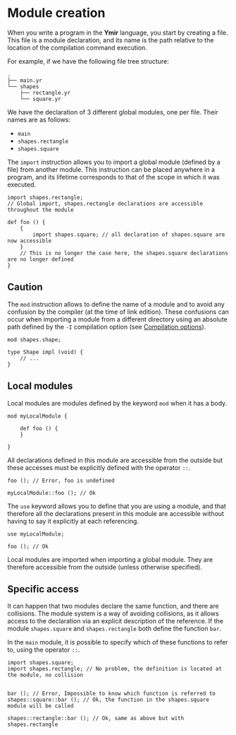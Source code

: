 # Module creation

When you write a program in the **Ymir** language, you start by creating a file. This file is a module declaration, and its name is the path relative to the location of the compilation command execution.

For example, if we have the following file tree structure:
```ymir
.
├── main.yr
└── shapes
    ├── rectangle.yr
    └── square.yr
```

We have the declaration of 3 different global modules, one per file. Their names are as follows: 
- `main`
- `shapes.rectangle`
- `shapes.square`

The `import` instruction allows you to import a global module (defined by a file) from another module.
This instruction can be placed anywhere in a program, and its lifetime corresponds to that of the scope in which it was executed.

```ymir:main.yr
import shapes.rectangle; 
// Global import, shapes.rectangle declarations are accessible throughout the module

def foo () {
	{
		import shapes.square; // all declaration of shapes.square are now accessible
	} 
	// This is no longer the case here, the shapes.square declarations are no longer defined
}
```

## Caution

The `mod` instruction allows to define the name of a module and to avoid any confusion by the compiler (at the time of link edition). These confusions can occur when importing a module from a different directory using an absolute path defined by the `-I` compilation option (see [Compilation options]()).

```ymir
mod shapes.shape;

type Shape impl (void) {
	// ...
}

```

## Local modules 

Local modules are modules defined by the keyword `mod` when it has a body.

```ymir
mod myLocalModule {

	def foo () {
	}	
	
}
```

All declarations defined in this module are accessible from the outside but these accesses must be explicitly defined with the operator `::`.

```ymir
foo (); // Error, foo is undefined

myLocalModule::foo (); // Ok
```

The `use` keyword allows you to define that you are using a module, and that therefore all the declarations present in this module are accessible without having to say it explicitly at each referencing.

```ymir
use myLocalModule;

foo (); // Ok
```


Local modules are imported when importing a global module. They are therefore accessible from the outside (unless otherwise specified).


## Specific access 

It can happen that two modules declare the same function, and there are collisions. The module system is a way of avoiding collisions, as it allows access to the declaration via an explicit description of the reference. If the module `shapes.square` and `shapes.rectangle` both define the function `bar`.

In the `main` module, it is possible to specify which of these functions to refer to, using the operator `::`.

```ymir
import shapes.square;
import shapes.rectangle; // No problem, the definition is located at the module, no collision


bar (); // Error, Impossible to know which function is referred to
shapes::square::bar (); // Ok, the function in the shapes.square module will be called

shapes::rectangle::bar (); // Ok, same as above but with shapes.rectangle
```
